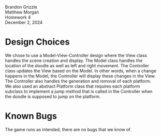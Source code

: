 Brandon Grizzle \
Matthew Morgan \
Homework 4 \
December 2, 2024
# Design Choices
We chose to use a Model-View-Controller design where the View class handles the scene creation and display. The Model class handles the location of the doodle as well as left and right movement. The Controller class updates the View based on the Model. In other words, when a change happens in the Model, the Controller will display these changes in the View. The Controller also handles the generation and removal of each platform. We also used an abstract Platform class that requires each platform subclass to implement a jump method that is called in the Controller when the doodle is supposed to jump on the platform.

# Known Bugs
The game runs as intended, there are no bugs that we know of.

